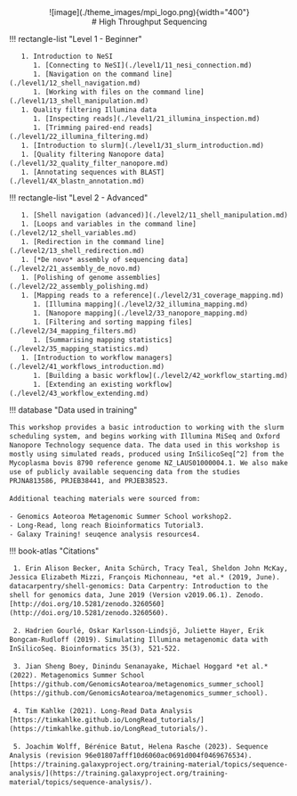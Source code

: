 <center>![image](./theme_images/mpi_logo.png){width="400"}</center>
<center>
# High Throughput Sequencing
</center>

!!! rectangle-list "Level 1 - Beginner"

       1. Introduction to NeSI
          1. [Connecting to NeSI](./level1/11_nesi_connection.md)
          1. [Navigation on the command line](./level1/12_shell_navigation.md)
          1. [Working with files on the command line](./level1/13_shell_manipulation.md)
       1. Quality filtering Illumina data
          1. [Inspecting reads](./level1/21_illumina_inspection.md)
          1. [Trimming paired-end reads](./level1/22_illumina_filtering.md)
       1. [Introduction to slurm](./level1/31_slurm_introduction.md)
       1. [Quality filtering Nanopore data](./level1/32_quality_filter_nanopore.md)
       1. [Annotating sequences with BLAST](./level1/4X_blastn_annotation.md)

!!! rectangle-list "Level 2 - Advanced"

       1. [Shell navigation (advanced)](./level2/11_shell_manipulation.md)
       1. [Loops and variables in the command line](./level2/12_shell_variables.md)
       1. [Redirection in the command line](./level2/13_shell_redirection.md)
       1. [*De novo* assembly of sequencing data](./level2/21_assembly_de_novo.md)
       1. [Polishing of genome assemblies](./level2/22_assembly_polishing.md)
       1. [Mapping reads to a reference](./level2/31_coverage_mapping.md)
          1. [Illumina mapping](./level2/32_illumina_mapping.md)
          1. [Nanopore mapping](./level2/33_nanopore_mapping.md)
          1. [Filtering and sorting mapping files](./level2/34_mapping_filters.md)
          1. [Summarising mapping statistics](./level2/35_mapping_statistics.md)
       1. [Introduction to workflow managers](./level2/41_workflows_introduction.md)
          1. [Building a basic workflow](./level2/42_workflow_starting.md)
          1. [Extending an existing workflow](./level2/43_workflow_extending.md)
      
    

!!! database "Data used in training"

    This workshop provides a basic introduction to working with the slurm scheduling system, and begins working with Illumina MiSeq and Oxford Nanopore Technology sequence data. The data used in this workshop is mostly using simulated reads, produced using InSilicoSeq[^2] from the Mycoplasma bovis 8790 reference genome NZ_LAUS01000004.1. We also make use of publicly available sequencing data from the studies PRJNA813586, PRJEB38441, and PRJEB38523.

    Additional teaching materials were sourced from:

    - Genomics Aoteoroa Metagenomic Summer School workshop2.
    - Long-Read, long reach Bioinformatics Tutorial3.
    - Galaxy Training! seuqence analysis resources4.

!!! book-atlas "Citations"

     1. Erin Alison Becker, Anita Schürch, Tracy Teal, Sheldon John McKay, Jessica Elizabeth Mizzi, François Michonneau, *et al.* (2019, June). datacarpentry/shell-genomics: Data Carpentry: Introduction to the shell for genomics data, June 2019 (Version v2019.06.1). Zenodo. [http://doi.org/10.5281/zenodo.3260560](http://doi.org/10.5281/zenodo.3260560).
     
     2. Hadrien Gourlé, Oskar Karlsson-Lindsjö, Juliette Hayer, Erik Bongcam-Rudloff (2019). Simulating Illumina metagenomic data with InSilicoSeq. Bioinformatics 35(3), 521-522.
     
     3. Jian Sheng Boey, Dinindu Senanayake, Michael Hoggard *et al.* (2022). Metagenomics Summer School [https://github.com/GenomicsAotearoa/metagenomics_summer_school](https://github.com/GenomicsAotearoa/metagenomics_summer_school).
     
     4. Tim Kahlke (2021). Long-Read Data Analysis [https://timkahlke.github.io/LongRead_tutorials/](https://timkahlke.github.io/LongRead_tutorials/).
     
     5. Joachim Wolff, Bérénice Batut, Helena Rasche (2023). Sequence Analysis (revision 96e01807afff10d6060ac0691d004f0469676534). [https://training.galaxyproject.org/training-material/topics/sequence-analysis/](https://training.galaxyproject.org/training-material/topics/sequence-analysis/).
     